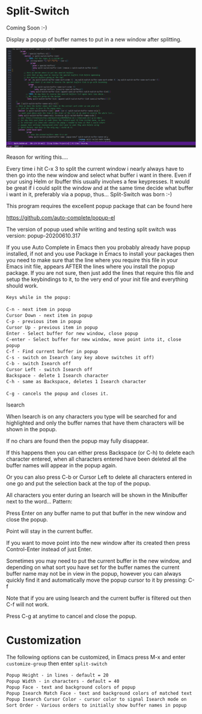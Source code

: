 # Split-Switch

Coming Soon :-)

Display a popup of buffer names to put in a new window after splitting.

![alt text](https://github.com/super-tomcat/split-switch/blob/main/split-switch_example_1.gif?raw=true)

Reason for writing this....

Every time i hit C-x 3 to split the current window i nearly always
have to then go into the new window and select what buffer i want in there.
Even if your using Helm or Ibuffer this usually involves a few keypresses.
It would be great if i could split the window and at the same time decide
what buffer i want in it, preferably via a popup, thus...
Split-Switch was born :-)

This program requires the excellent popup package that can be found here

https://github.com/auto-complete/popup-el

The version of popup used while writing and testing split switch was version:
popup-20200610.317

If you use Auto Complete in Emacs then you probably already have popup
installed, if not and you use Package in Emacs to install your packages
then you need to make sure that the line where you require this file
in your Emacs init file, appears AFTER the lines where you install the
popup package.
If you are not sure, then just add the lines that require this file and
setup the keybindings to it, to the very end of your init file and
everything should work.

```
Keys while in the popup:

C-n - next item in popup
Cursor Down - next item in popup
C-p - previous item in popup
Cursor Up - previous item in popup
Enter - Select buffer for new window, close popup
C-enter - Select buffer for new window, move point into it, close popup
C-f - Find current buffer in popup
C-s - switch on Isearch (any key above switches it off) 
C-b - switch Isearch off
Cursor Left - switch Isearch off
Backspace - delete 1 Isearch character
C-h - same as Backspace, deletes 1 Isearch character

C-g - cancels the popup and closes it.
```

Isearch

When Isearch is on any characters you type will be searched for
and highlighted and only the buffer names that have them
characters will be shown in the popup.

If no chars are found then the popup may fully disappear.

If this happens then you can either press Backspace (or C-h) to delete
each character entered, when all characters entered have been deleted all the
buffer names will appear in the popup again.

Or you can also press C-b or Cursor Left to delete all characters entered in one
go and put the selection back at the top of the popup.

All characters you enter during an Isearch will be shown in the Minibuffer
next to the word... Pattern:

Press Enter on any buffer name to put that buffer in the new window and
close the popup.

Point will stay in the current buffer.

If you want to move point into the new window after its created then press
Control-Enter instead of just Enter.

Sometimes you may need to put the current buffer in the new window, and
depending on what sort you have set for the buffer names the current
buffer name may not be in view in the popup, however you can always
quickly find it and automatically move the popup cursor to it by pressing:
C-f

Note that if you are using Isearch and the current buffer is filtered
out then C-f will not work.

Press C-g at anytime to cancel and close the popup.

Customization
=============================================
The following options can be customized, in Emacs press M-x and enter
```customize-group``` then enter ```split-switch```
```
Popup Height - in lines - default = 20
Popup Width - in characters - default = 40
Popup Face - text and background colors of popup
Popup Isearch Match Face - text and background colors of matched text
Popup Isearch Cursor Color - cursor color to signal Isearch mode on
Sort Order - Various orders to initially show buffer names in popup
```
